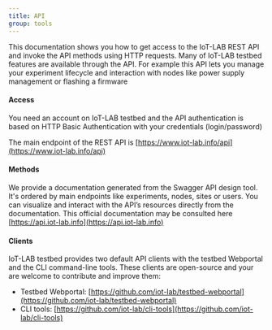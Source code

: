 ```yaml
---
title: API
group: tools
---
```


This documentation shows you how to get access to the IoT-LAB REST API and invoke the API methods using HTTP requests. Many of IoT-LAB testbed features are available through the API. For example this API lets you manage your experiment lifecycle and interaction with nodes like power supply management or flashing a firmware 

#### Access

You need an account on IoT-LAB testbed and the API authentication is based on HTTP Basic Authentication with your credentials (login/password)

The main endpoint of the REST API is [https://www.iot-lab.info/api](https://www.iot-lab.info/api)

#### Methods

We provide a documentation generated from the Swagger API design tool. It's ordered by main endpoints like experiments, nodes, sites or users. You can visualize and interact with the API’s resources directly from the documentation. This official documentation may be consulted here [https://api.iot-lab.info](https://api.iot-lab.info)

#### Clients

IoT-LAB testbed provides two default API clients with the testbed Webportal and the CLI command-line tools. These clients are open-source and your are welcome to contribute and improve them:

* Testbed Webportal: [https://github.com/iot-lab/testbed-webportal](https://github.com/iot-lab/testbed-webportal)
* CLI tools: [https://github.com/iot-lab/cli-tools](https://github.com/iot-lab/cli-tools) 